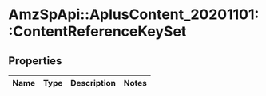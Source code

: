 # AmzSpApi::AplusContent_20201101::ContentReferenceKeySet

## Properties
Name | Type | Description | Notes
------------ | ------------- | ------------- | -------------

